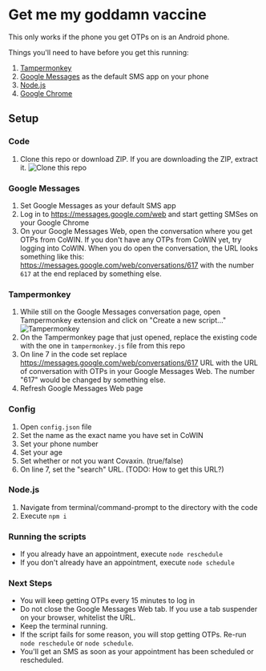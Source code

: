 # Get me my goddamn vaccine

This only works if the phone you get OTPs on is an Android phone.

Things you'll need to have before you get this running:

1. [Tampermonkey](https://chrome.google.com/webstore/detail/tampermonkey/dhdgffkkebhmkfjojejmpbldmpobfkfo?hl=en)
1. [Google Messages](https://play.google.com/store/apps/details?id=com.google.android.apps.messaging&hl=en_IN&gl=US) as the default SMS app on your phone
1. [Node.js](https://nodejs.org/en/)
1. [Google Chrome](https://chrome.google.com)

## Setup

### Code

1. Clone this repo or download ZIP. If you are downloading the ZIP, extract it.
   ![Clone this repo](https://i.imgur.com/PwaCLAn.png)

### Google Messages

1. Set Google Messages as your default SMS app
1. Log in to https://messages.google.com/web and start getting SMSes on your Google Chrome
1. On your Google Messages Web, open the conversation where you get OTPs from CoWIN. If you don't have any OTPs from CoWIN yet, try logging into CoWIN. When you do open the conversation, the URL looks something like this: https://messages.google.com/web/conversations/617 with the number `617` at the end replaced by something else.

### Tampermonkey

1. While still on the Google Messages conversation page, open Tampermonkey extension and click on "Create a new script..."
   ![Tampermonkey](https://i.imgur.com/WnJDdaN.png)
1. On the Tampermonkey page that just opened, replace the existing code with the one in `tampermonkey.js` file from this repo
1. On line 7 in the code set replace https://messages.google.com/web/conversations/617 URL with the URL of conversation with OTPs in your Google Messages Web. The number "617" would be changed by something else.
1. Refresh Google Messages Web page

### Config

1. Open `config.json` file
1. Set the name as the exact name you have set in CoWIN
1. Set your phone number
1. Set your age
1. Set whether or not you want Covaxin. (true/false)
1. On line 7, set the "search" URL. (TODO: How to get this URL?)

### Node.js

1. Navigate from terminal/command-prompt to the directory with the code
1. Execute `npm i`

### Running the scripts

- If you already have an appointment, execute `node reschedule`
- If you don't already have an appointment, execute `node schedule`

### Next Steps

- You will keep getting OTPs every 15 minutes to log in
- Do not close the Google Messages Web tab. If you use a tab suspender on your browser, whitelist the URL.
- Keep the terminal running.
- If the script fails for some reason, you will stop getting OTPs. Re-run `node reschedule` or `node schedule`.
- You'll get an SMS as soon as your appointment has been scheduled or rescheduled.
